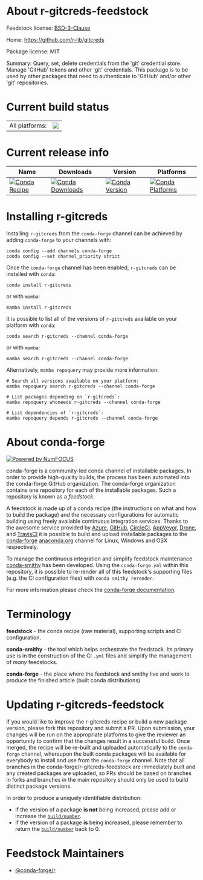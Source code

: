 About r-gitcreds-feedstock
==========================

Feedstock license: [BSD-3-Clause](https://github.com/conda-forge/r-gitcreds-feedstock/blob/main/LICENSE.txt)

Home: https://github.com/r-lib/gitcreds

Package license: MIT

Summary: Query, set, delete credentials from the 'git' credential store. Manage 'GitHub' tokens and other 'git' credentials. This package is to be used by other packages that need to authenticate to 'GitHub' and/or other 'git' repositories.

Current build status
====================


<table><tr><td>All platforms:</td>
    <td>
      <a href="https://dev.azure.com/conda-forge/feedstock-builds/_build/latest?definitionId=11319&branchName=main">
        <img src="https://dev.azure.com/conda-forge/feedstock-builds/_apis/build/status/r-gitcreds-feedstock?branchName=main">
      </a>
    </td>
  </tr>
</table>

Current release info
====================

| Name | Downloads | Version | Platforms |
| --- | --- | --- | --- |
| [![Conda Recipe](https://img.shields.io/badge/recipe-r--gitcreds-green.svg)](https://anaconda.org/conda-forge/r-gitcreds) | [![Conda Downloads](https://img.shields.io/conda/dn/conda-forge/r-gitcreds.svg)](https://anaconda.org/conda-forge/r-gitcreds) | [![Conda Version](https://img.shields.io/conda/vn/conda-forge/r-gitcreds.svg)](https://anaconda.org/conda-forge/r-gitcreds) | [![Conda Platforms](https://img.shields.io/conda/pn/conda-forge/r-gitcreds.svg)](https://anaconda.org/conda-forge/r-gitcreds) |

Installing r-gitcreds
=====================

Installing `r-gitcreds` from the `conda-forge` channel can be achieved by adding `conda-forge` to your channels with:

```
conda config --add channels conda-forge
conda config --set channel_priority strict
```

Once the `conda-forge` channel has been enabled, `r-gitcreds` can be installed with `conda`:

```
conda install r-gitcreds
```

or with `mamba`:

```
mamba install r-gitcreds
```

It is possible to list all of the versions of `r-gitcreds` available on your platform with `conda`:

```
conda search r-gitcreds --channel conda-forge
```

or with `mamba`:

```
mamba search r-gitcreds --channel conda-forge
```

Alternatively, `mamba repoquery` may provide more information:

```
# Search all versions available on your platform:
mamba repoquery search r-gitcreds --channel conda-forge

# List packages depending on `r-gitcreds`:
mamba repoquery whoneeds r-gitcreds --channel conda-forge

# List dependencies of `r-gitcreds`:
mamba repoquery depends r-gitcreds --channel conda-forge
```


About conda-forge
=================

[![Powered by
NumFOCUS](https://img.shields.io/badge/powered%20by-NumFOCUS-orange.svg?style=flat&colorA=E1523D&colorB=007D8A)](https://numfocus.org)

conda-forge is a community-led conda channel of installable packages.
In order to provide high-quality builds, the process has been automated into the
conda-forge GitHub organization. The conda-forge organization contains one repository
for each of the installable packages. Such a repository is known as a *feedstock*.

A feedstock is made up of a conda recipe (the instructions on what and how to build
the package) and the necessary configurations for automatic building using freely
available continuous integration services. Thanks to the awesome service provided by
[Azure](https://azure.microsoft.com/en-us/services/devops/), [GitHub](https://github.com/),
[CircleCI](https://circleci.com/), [AppVeyor](https://www.appveyor.com/),
[Drone](https://cloud.drone.io/welcome), and [TravisCI](https://travis-ci.com/)
it is possible to build and upload installable packages to the
[conda-forge](https://anaconda.org/conda-forge) [anaconda.org](https://anaconda.org/)
channel for Linux, Windows and OSX respectively.

To manage the continuous integration and simplify feedstock maintenance
[conda-smithy](https://github.com/conda-forge/conda-smithy) has been developed.
Using the ``conda-forge.yml`` within this repository, it is possible to re-render all of
this feedstock's supporting files (e.g. the CI configuration files) with ``conda smithy rerender``.

For more information please check the [conda-forge documentation](https://conda-forge.org/docs/).

Terminology
===========

**feedstock** - the conda recipe (raw material), supporting scripts and CI configuration.

**conda-smithy** - the tool which helps orchestrate the feedstock.
                   Its primary use is in the construction of the CI ``.yml`` files
                   and simplify the management of *many* feedstocks.

**conda-forge** - the place where the feedstock and smithy live and work to
                  produce the finished article (built conda distributions)


Updating r-gitcreds-feedstock
=============================

If you would like to improve the r-gitcreds recipe or build a new
package version, please fork this repository and submit a PR. Upon submission,
your changes will be run on the appropriate platforms to give the reviewer an
opportunity to confirm that the changes result in a successful build. Once
merged, the recipe will be re-built and uploaded automatically to the
`conda-forge` channel, whereupon the built conda packages will be available for
everybody to install and use from the `conda-forge` channel.
Note that all branches in the conda-forge/r-gitcreds-feedstock are
immediately built and any created packages are uploaded, so PRs should be based
on branches in forks and branches in the main repository should only be used to
build distinct package versions.

In order to produce a uniquely identifiable distribution:
 * If the version of a package **is not** being increased, please add or increase
   the [``build/number``](https://docs.conda.io/projects/conda-build/en/latest/resources/define-metadata.html#build-number-and-string).
 * If the version of a package **is** being increased, please remember to return
   the [``build/number``](https://docs.conda.io/projects/conda-build/en/latest/resources/define-metadata.html#build-number-and-string)
   back to 0.

Feedstock Maintainers
=====================

* [@conda-forge/r](https://github.com/orgs/conda-forge/teams/r/)

